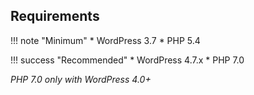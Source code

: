 ## Requirements

!!! note "Minimum"
    * WordPress 3.7
    * PHP 5.4

!!! success "Recommended"
    * WordPress 4.7.x
    * PHP 7.0

*PHP 7.0 only with WordPress 4.0+*